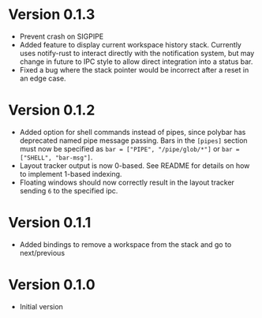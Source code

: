 # Version 0.1.3

* Prevent crash on SIGPIPE
* Added feature to display current workspace history stack. Currently uses
  notify-rust to interact directly with the notification system, but may change
  in future to IPC style to allow direct integration into a status bar.
* Fixed a bug where the stack pointer would be incorrect after a reset in an
  edge case.

# Version 0.1.2

* Added option for shell commands instead of pipes, since polybar has
  deprecated named pipe message passing. Bars in the `[pipes]` section must now
  be specified as `bar = ["PIPE", "/pipe/glob/*"]` or `bar = ["SHELL", "bar-msg"]`.
* Layout tracker output is now 0-based. See README for details on how to implement
  1-based indexing.
* Floating windows should now correctly result in the layout tracker sending
  `6` to the specified ipc.

# Version 0.1.1

* Added bindings to remove a workspace from the stack and go to next/previous

# Version 0.1.0

* Initial version

